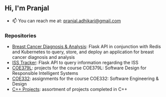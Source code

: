 ## Hi, I'm Pranjal

- 📫 You can reach me at: pranjal.adhikari@gmail.com

### Repositories
* [Breast Cancer Diagnosis & Analysis](https://github.com/pranjaladhi/reports/tree/main/diagnosis_api): Flask API in conjunction with Redis and Kubernetes to query, store, and deploy an application for breast cancer diagnosis and analysis
* [ISS Tracker](https://github.com/pranjaladhi/reports/tree/main/iss_tracker): Flask API to query information regarding the ISS
* [COE379L](https://github.com/pranjaladhi/coe-379l/tree/main): projects for the course COE379L: Software Design for Responsible Intelligent Systems
* [COE332](https://github.com/pranjaladhi/coe-332): assignments for the course COE332: Software Engineering & Design
* [C++ Projects](https://github.com/pranjaladhi/CPP-Projects): assortment of projects completed in C++
